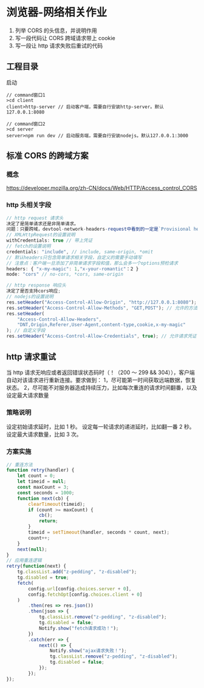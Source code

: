 # 浏览器-网络相关作业

1. 列举 CORS 的头信息，并说明作用
1. 写一段代码让 CORS 跨域请求带上 cookie
1. 写一段让 http 请求失败后重试的代码

## 工程目录

启动

```dir
// command窗口1
>cd client
client>http-server // 启动客户端，需要自行安装http-server。默认127.0.0.1:8080
```

```dir
// command窗口2
>cd server
server>npm run dev // 启动服务端，需要自行安装nodejs。默认127.0.0.1:3000
```

## 标准 CORS 的跨域方案

### 概念

https://developer.mozilla.org/zh-CN/docs/Web/HTTP/Access_control_CORS

### http 头相关字段

```js
// http request 请求头
决定了是简单请求还是非简单请求。
问题：只要跨域，devtool-network-headers-request中看到的一定是`Provisional headers are shown`吗？
// XMLHttpRequest的设置说明
withCredentials: true // 带上凭证
// fetch的设置说明
credentials: "include", // include, same-origin, *omit
// 默认headers只包含简单请求相关字段，自定义的需要手动填写
// 注意点：客户端一旦添加了非简单请求字段和值，那么会多一个options预检请求
headers: { "x-my-magic": 1,"x-your-romantic"：2 }
mode: "cors" // no-cors, *cors, same-origin
```

```js
// http response 响应头
决定了是否支持cors响应;
// nodejs的设置说明
res.setHeader("Access-Control-Allow-Origin", "http://127.0.0.1:8080"); // 只能写一个key和value，所以直接从req里取即可，不必写成*
res.setHeader("Access-Control-Allow-Methods", "GET,POST"); // 允许的方法
res.setHeader(
	"Access-Control-Allow-Headers",
	"DNT,Origin,Referer,User-Agent,content-type,cookie,x-my-magic"
); // 自定义字段
res.setHeader("Access-Control-Allow-Credentials", true); // 允许请求凭证
```

## http 请求重试

当 http 请求无响应或者返回错误状态码时（！（200 ～ 299 && 304）），客户端自动对该请求进行重新连接。要求做到：
1，尽可能第一时间获取远端数据，恢复状态。
2，尽可能不对服务器造成持续压力，比如每次重连的请求时间翻番，以及设定最大请求数量

### 策略说明

设定初始请求延时，比如 1 秒。
设定每一轮请求的递进延时，比如翻一番 2 秒。
设定最大请求数量，比如 3 次。

### 方案实施

```js
// 重连方法
function retry(handler) {
	let count = 0;
	let timeid = null;
	const maxCount = 3;
	const seconds = 1000;
	function next(cb) {
		clearTimeout(timeid);
		if (count >= maxCount) {
			cb();
			return;
		}
		timeid = setTimeout(handler, seconds * count, next);
		count++;
	}
	next(null);
}
// 应用重连逻辑
retry(function(next) {
	tg.classList.add("z-pedding", "z-disabled");
	tg.disabled = true;
	fetch(
		config.url[config.choices.server + 0],
		config.fetchOpt[config.choices.client + 0]
	)
		.then(res => res.json())
		.then(json => {
			tg.classList.remove("z-pedding", "z-disabled");
			tg.disabled = false;
			Notify.show("fetch请求成功！");
		})
		.catch(err => {
			next(() => {
				Notify.show("ajax请求失败！");
				tg.classList.remove("z-pedding", "z-disabled");
				tg.disabled = false;
			});
		});
});
```
